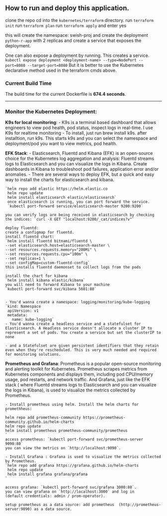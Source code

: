 ## How to run and deploy this application.

clone the repo
cd into the `kubernetes/terraform` directory. 
run `terraform init`
run `terraform plan`
run `terraform apply` and enter yes

this will create the namespace: swish-proj 
and create the deployment `python-r-app` with 2 replicas and create a service that exposes the deployment.

One can also expose a deployment by running. This creates a service.
`kubectl expose deployment <deployment-name> --type=NodePort --port=8080 --target-port=8080`
But it is better to use the Kubernetes declarative method used in the terraform cmds above.


### Current Build Time
The build time for the current Dockerfile is **674.4 seconds**.

---

### Monitor the Kubernetes Deployment:


**K9s for local monitoring**:
    - K9s is a terminal based dashboard that allows engineers to view pod health, pod status, inspect logs in real-time. I use K9s for realtime monitoring
    - To install, just run brew install k9s. after installtion, run k9s. This starts k9s and you can select the namespace and deployment/pod you want to view metrics, pod health.

**EFK Stack**:
    - Elasticsearch, Fluentd and Kibana (EFK) is an open-source choice for the Kubernetes log aggregation and analysis: Fluentd streams logs to Elasticsearch and you can visualize the logs in Kibana. Create dashboards in Kibana to troubleshoot pod failures, application error and/or anomalies.
    - There are several ways to deploy EFK, but a quick and easy way to install the charts for elasticsearch and kibana.

    `helm repo add elastic https://helm.elastic.co
     helm repo update
     helm install elasticsearch elastic/elasticsearch`
     once elasticsearch is running, you can port forward the service.
     `kubectl port-forward service/elasticsearch-master 9200:9200`
    
    you can verify logs are being received in elasticsearch by checking the indices: `curl -X GET "localhost:9200/_cat/indices?v"`

    deploy fluentd:
    create a configmap for fluentd.
    install fluentd chart:
    `helm install fluentd bitnami/fluentd \
    --set elasticsearch.host=elasticsearch-master \
    --set resources.requests.memory="200Mi" \
    --set resources.requests.cpu="100m" \
    --set replicas=1 \
    --set configMap=custom-fluentd-config`
    this installs fluentd daemonset to collect logs from the pods

    install the chart for kibana
    `helm install kibana elastic/kibana`
    you will need to forward Kibana to your machine
    `kubectl port-forward svc/kibana 5601:80`


    - You'd wanna create a namespace: logging/monitoring/kube-logging
    `kind: Namespace
     apiVersion: v1
     metadata:
       name: kube-logging`
    - You'd wanna create a headless service and a statefulset for Elasticsearch. A Headless service doesn't allocate a cluster IP to represent a set of pods. You create a service but set the clusterIP to none
   
    - and a Statefulset are given persistent identifiers that they retain even when they're rescheduled. This is very much needed and required for monitoring solutions.

**Prometheus and Grafana**: 
    Prometheus is a popular open-source monitoring and  alerting toolkit for Kubernetes. Prometheus scrapes metrics from Kubernetes components and displays them, including pod CPU/memory usage, pod restarts, and network traffic. And Grafana, just like the EFK stack ( where Fluentd streams logs to Elasticsearch and you can visualize the logs in Kibana), is used to visualize the metrics collected by Prometheus.

    - Install prometheus using helm. Install the helm charts for promethheus:
    `
    helm repo add prometheus-community https://prometheus-community.github.io/helm-charts
    helm repo update
    helm install prometheus prometheus-community/prometheus
    `
    access prometheus: `kubectl port-forward svc/prometheus-server 9090:80`
    you can view the metrics on `http://localhost:9090`. 

    - Install Grafana : Grafana is used to visualize the metrics collected by Prometheus.
    `helm repo add grafana https://grafana.github.io/helm-charts
     helm repo update
     helm install grafana grafana/grafana
    `

    access grafana: `kubectl port-forward svc/grafana 3000:80`.
    you can view grafana on `http://localhost:3000` and log in 
    (default credentials: admin / prom-operator).

    setup prometheus as a data source: add prometheus  (http://prometheus-server:9090) as a data source.




